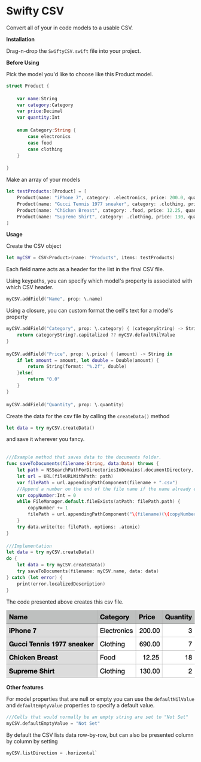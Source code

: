 # Swifty CSV
Convert all of your in code models to a usable CSV.

**Installation**

Drag-n-drop the `SwiftyCSV.swift` file into your project.


**Before Using**


Pick the model you'd like to choose like this Product model.
```swift
struct Product {

    var name:String
    var category:Category
    var price:Decimal
    var quantity:Int
    
    enum Category:String {
        case electronics
        case food
        case clothing
    }
    
}
```

Make an array of your models
```swift
let testProducts:[Product] = [
    Product(name: "iPhone 7", category: .electronics, price: 200.0, quantity: 3),
    Product(name: "Gucci Tennis 1977 sneaker", category: .clothing, price: 690.0, quantity: 7),
    Product(name: "Chicken Breast", category: .food, price: 12.25, quantity: 18),
    Product(name: "Supreme Shirt", category: .clothing, price: 130, quantity: 2)
]
```

**Usage**

Create the CSV object

```swift
let myCSV = CSV<Product>(name: "Products", items: testProducts)
```
Each field name acts as a header for the list in the final CSV file.

Using keypaths, you can specify which model's property is associated with which CSV header.
```swift
myCSV.addField("Name", prop: \.name)
```

Using a closure, you can custom format the cell's text for a model's property
```swift
myCSV.addField("Category", prop: \.category) { (categoryString) -> String in
    return categoryString?.capitalized ?? myCSV.defaultNilValue
}

myCSV.addField("Price", prop: \.price) { (amount) -> String in
    if let amount = amount, let double = Double(amount) {
        return String(format: "%.2f", double)
    }else{
        return "0.0"
    }
}

myCSV.addField("Quantity", prop: \.quantity)
```
Create the data for the csv file by calling the `createData()` method
```swift
let data = try myCSV.createData()
```
and save it wherever you fancy.

```swift

///Example method that saves data to the documents folder.
func saveToDocuments(filename:String, data:Data) throws {
    let path = NSSearchPathForDirectoriesInDomains(.documentDirectory, .userDomainMask, true)[0] as String
    let url = URL(fileURLWithPath: path)
    var filePath = url.appendingPathComponent(filename + ".csv")
    //Append a number on the end of the file name if the name already exists.
    var copyNumber:Int = 0
    while FileManager.default.fileExists(atPath: filePath.path) {
        copyNumber += 1
        filePath = url.appendingPathComponent("\(filename)(\(copyNumber)).csv")
    }
    try data.write(to: filePath, options: .atomic)
}

///Implementation
let data = try myCSV.createData()
do {
    let data = try myCSV.createData()
    try saveToDocuments(filename: myCSV.name, data: data)
} catch (let error) {
    print(error.localizedDescription)
}
```

The code presented above creates this csv file.

![](ProductsCSV.png)

**Other features**

For model properties that are null or empty you can use the  `defaultNilValue` and `defaultEmptyValue` properties to specify a default value.
```swift
///Cells that would normally be an empty string are set to "Not Set"
myCSV.defaultEmptyValue = "Not Set"
```

By default the CSV lists data row-by-row, but can also be presented column by column by setting

```swift
myCSV.listDirection = .horizontal`
```
